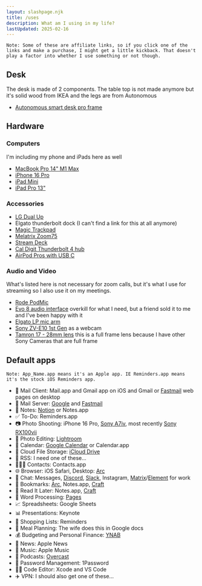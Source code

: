 ```yaml
---
layout: slashpage.njk
title: /uses
description: What am I using in my life?
lastUpdated: 2025-02-16
---
```


`Note: Some of these are affiliate links, so if you click one of the links and make a purchase, I might get a little kickback. That doesn't play a factor into whether I use something or not though.`

## Desk

The desk is made of 2 components. The table top is not made anymore but it's solid wood from IKEA and the legs are from Autonomous

- [Autonomous smart desk pro frame](https://www.autonomous.ai/standing-desks/diy-smart-desk-kit?option16=38&option17=41)

## Hardware

### Computers

I'm including my phone and iPads here as well

- [MacBook Pro 14" M1 Max](https://geni.us/mBcWAX)
- [iPhone 16 Pro](https://www.apple.com/shop/buy-iphone/iphone-16-pro)
- [iPad Mini](https://geni.us/dU1Eh)
- [iPad Pro 13"](https://amzn.to/4k2p8mS)

### Accessories
- [LG Dual Up](https://geni.us/9AGPlgP)
- Elgato thunderbolt dock (I can't find a link for this at all anymore)
- [Magic Trackpad](https://geni.us/oRMxMF)
- [Melatrix Zoom75](https://meletrix.com/collections/zoom75-collection)
- [Stream Deck](https://geni.us/N6NMrZ)
- [Cal Digit Thunderbolt 4 hub](https://geni.us/gtwAd)
- [AirPod Pros with USB C](https://geni.us/0r2ZG)

### Audio and Video

What's listed here is not necessary for zoom calls, but it's what I use for streaming so I also use it on my meetings.

- [Rode PodMic](https://geni.us/kdoS)
- [Evo 8 audio interface](https://amzn.to/4jWjG50) overkill for what I need, but a friend sold it to me and I've been happy with it
- [Elgato LP mic arm](https://geni.us/1cS4oG)
- [Sony ZV-E10 1st Gen](https://amzn.to/3QpTi6e) as a webcam
- [Tamron 17 - 28mm lens](https://amzn.to/3ESAaLk) this is a full frame lens because I have other Sony Cameras that are full frame

## Default apps

`Note: App_Name.app means it's an Apple app. IE Reminders.app means it's the stock iOS Reminders app.`

- 📨 Mail Client: Mail.app and Gmail app on iOS and Gmail or <a class="affiliateLink" href="https://geni.us/cctfastmail">Fastmail</a> web pages on desktop
- 📮 Mail Server: <a href="https://www.google.com/gmail/about/">Google</a> and <a class="affiliateLink" href="https://geni.us/cctfastmail">Fastmail</a>
- 📝 Notes: <a href="https://geni.us/cctnotion" class="affiliateLink">Notion</a> or Notes.app
- ✅ To-Do: Reminders.app
- 📷 Photo Shooting: iPhone 16 Pro, [Sony A7iv](https://geni.us/AtQQ3r), most recently <a href="https://geni.us/cctpocketcam" class="affiliateLink">Sony RX100vii</a>
- 🎨 Photo Editing: [Lightroom](https://lightroom.adobe.com)
- 📆 Calendar: [Google Calendar](https://calendar.google.com/calendar/) or Calendar.app
- 📁 Cloud File Storage: [iCloud Drive](https://www.icloud.com/iclouddrive)
- 📖 RSS: I need one of these...
- 🙍🏻‍♂️ Contacts: Contacts.app
- 🌐 Browser: iOS Safari, Desktop: [Arc](https://arc.net)
- 💬 Chat: Messages, [Discord](https://discord.com/company), [Slack](https://slack.com/what-is-slack), Instagram, [Matrix](https://matrix.org)/[Element](https://element.io) for work
- 🔖 Bookmarks: [Arc](https://arc.net), Notes.app, [Craft](https://www.craft.do)
- 📑 Read It Later: Notes.app, [Craft](https://www.craft.do)
- 📜 Word Processing: [Pages](https://www.apple.com/pages/)
- 📈 Spreadsheets: Google Sheets
- 📊 Presentations: Keynote
- 🛒 Shopping Lists: Reminders
- 🍴 Meal Planning: The wife does this in Google docs
- 💰 Budgeting and Personal Finance: [YNAB](https://ynab.com/referral/?ref=2xHjX8TBXec_BQfT)
- 📰 News: Apple News
- 🎵 Music: Apple Music
- 🎤 Podcasts: [Overcast](https://overcast.fm)
- 🔐 Password Management: 1Password
- 🧑‍💻 Code Editor: Xcode and VS Code
- ✈️ VPN: I should also get one of these...